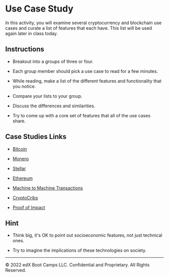 # Use Case Study

In this activity, you will examine several cryptocurrency and blockchain use cases and curate a list of features that each have. This list will be used again later in class today.

## Instructions

* Breakout into a groups of three or four.

* Each group member should pick a use case to read for a few minutes.

* While reading, make a list of the different features and functionality that you notice.

* Compare your lists to your group.

* Discuss the differences and similarities.

* Try to come up with a core set of features that all of the use cases share.

## Case Studies Links

* [Bitcoin](https://www.bbc.co.uk/news/business-47553048)

* [Monero](https://bravenewcoin.com/insights/monero-no-plans-to-go-'legit')

* [Stellar](https://www.investopedia.com/news/what-stellar/)

* [Ethereum](https://www.techradar.com/uk/news/charting-the-rise-and-rise-of-ethereum)

* [Machine to Machine Transactions](https://blogs.dxc.technology/2019/01/29/machines-that-pay-each-other-using-digital-wallets/)

* [CryptoCribs](https://news.bitcoin.com/meet-cryptocribs-a-rental-service-that-aims-to-decentralize-airbnb/)

* [Proof of Impact](https://proofofimpact.com)

## Hint

* Think big, it's OK to point out socioeconomic features, not just technical ones.

* Try to imagine the implications of these technologies on society.

---

© 2022 edX Boot Camps LLC. Confidential and Proprietary. All Rights Reserved.